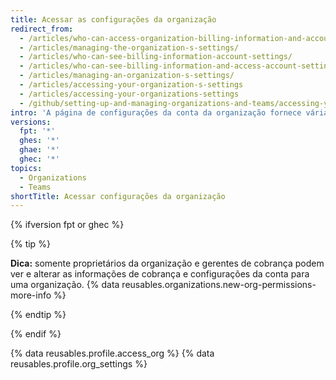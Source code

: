 ```yaml
---
title: Acessar as configurações da organização
redirect_from:
  - /articles/who-can-access-organization-billing-information-and-account-settings/
  - /articles/managing-the-organization-s-settings/
  - /articles/who-can-see-billing-information-account-settings/
  - /articles/who-can-see-billing-information-and-access-account-settings/
  - /articles/managing-an-organization-s-settings/
  - /articles/accessing-your-organization-s-settings
  - /articles/accessing-your-organizations-settings
  - /github/setting-up-and-managing-organizations-and-teams/accessing-your-organizations-settings
intro: 'A página de configurações da conta da organização fornece várias maneiras de gerenciar a conta, como cobrança, associação a equipes e configurações do repositório.'
versions:
  fpt: '*'
  ghes: '*'
  ghae: '*'
  ghec: '*'
topics:
  - Organizations
  - Teams
shortTitle: Acessar configurações da organização
---
```


{% ifversion fpt or ghec %}

{% tip %}

**Dica:** somente proprietários da organização e gerentes de cobrança podem ver e alterar as informações de cobrança e configurações da conta para uma organização. {% data reusables.organizations.new-org-permissions-more-info %}

{% endtip %}

{% endif %}

{% data reusables.profile.access_org %}
{% data reusables.profile.org_settings %}
